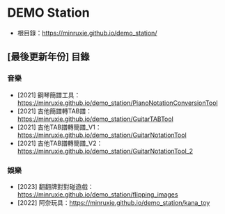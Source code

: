 # DEMO Station
* 根目錄：https://minruxie.github.io/demo_station/

## [最後更新年份] 目錄

### 音樂
* [2021] 鋼琴簡譜工具：https://minruxie.github.io/demo_station/PianoNotationConversionTool
* [2021] 吉他簡譜轉TAB譜：https://minruxie.github.io/demo_station/GuitarTABTool
* [2021] 吉他TAB譜轉簡譜_V1：https://minruxie.github.io/demo_station/GuitarNotationTool
* [2021] 吉他TAB譜轉簡譜_V2：https://minruxie.github.io/demo_station/GuitarNotationTool_2

### 娛樂
* [2023] 翻翻牌對對碰遊戲：https://minruxie.github.io/demo_station/flipping_images
* [2022] 阿奈玩具：https://minruxie.github.io/demo_station/kana_toy